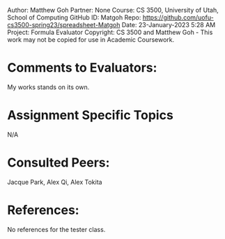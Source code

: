 ﻿Author:     Matthew Goh
Partner:    None
Course:     CS 3500, University of Utah, School of Computing
GitHub ID:  Matgoh
Repo:       https://github.com/uofu-cs3500-spring23/spreadsheet-Matgoh
Date:       23-January-2023 5:28 AM
Project:    Formula Evaluator
Copyright:  CS 3500 and Matthew Goh - This work may not be copied for use in Academic Coursework.

# Comments to Evaluators:
My works stands on its own.

# Assignment Specific Topics
N/A

# Consulted Peers:
Jacque Park, Alex Qi, Alex Tokita

# References:
No references for the tester class.